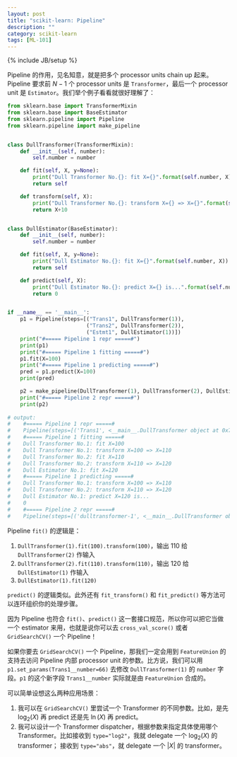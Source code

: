 ```yaml
---
layout: post
title: "scikit-learn: Pipeline"
description: ""
category: scikit-learn
tags: [ML-101]
---
```

{% include JB/setup %}

Pipeline 的作用，见名知意，就是把多个 processor units chain up 起来。Pipeline 要求前 $N-1$ 个 processor units 是 `Transformer`，最后一个 processor unit 是 `Estimator`。我们举个例子看看就很好理解了：

```python
from sklearn.base import TransformerMixin
from sklearn.base import BaseEstimator
from sklearn.pipeline import Pipeline
from sklearn.pipeline import make_pipeline


class DullTransformer(TransformerMixin):
    def __init__(self, number):
        self.number = number

    def fit(self, X, y=None):
        print("Dull Transformer No.{}: fit X={}".format(self.number, X))
        return self

    def transform(self, X):
        print("Dull Transformer No.{}: transform X={} => X={}".format(self.number, X, X+10))
        return X+10


class DullEstimator(BaseEstimator):
    def __init__(self, number):
        self.number = number

    def fit(self, X, y=None):
        print("Dull Estimator No.{}: fit X={}".format(self.number, X))
        return self

    def predict(self, X):
        print("Dull Estimator No.{}: predict X={} is...".format(self.number, X))
        return 0


if __name__ == '__main__':
    p1 = Pipeline(steps=[("Trans1", DullTransformer(1)),
                         ("Trans2", DullTransformer(2)),
                         ("Estmt1", DullEstimator(1))])
    print("#===== Pipeline 1 repr =====#")
    print(p1)
    print("#===== Pipeline 1 fitting =====#")
    p1.fit(X=100)
    print("#===== Pipeline 1 predicting =====#")
    pred = p1.predict(X=100)
    print(pred)

    p2 = make_pipeline(DullTransformer(1), DullTransformer(2), DullEstimator(1))
    print("#===== Pipeline 2 repr =====#")
    print(p2)
    
# output:
#    #===== Pipeline 1 repr =====#
#    Pipeline(steps=[('Trans1', <__main__.DullTransformer object at 0x7f7008051ad0>), ('Trans2', <__main__.DullTransformer object at 0x7f7008061590>), ('Estmt1', DullEstimator(number=1))])
#    #===== Pipeline 1 fitting =====#
#    Dull Transformer No.1: fit X=100
#    Dull Transformer No.1: transform X=100 => X=110
#    Dull Transformer No.2: fit X=110
#    Dull Transformer No.2: transform X=110 => X=120
#    Dull Estimator No.1: fit X=120
#    #===== Pipeline 1 predicting =====#
#    Dull Transformer No.1: transform X=100 => X=110
#    Dull Transformer No.2: transform X=110 => X=120
#    Dull Estimator No.1: predict X=120 is...
#    0
#    #===== Pipeline 2 repr =====#
#    Pipeline(steps=[('dulltransformer-1', <__main__.DullTransformer object at 0x7f7011c8f750>), ('dulltransformer-2', <__main__.DullTransformer object at 0x7f7008061890>), ('dullestimator', DullEstimator(number=1))])
``` 

Pipeline `fit()` 的逻辑是：

1. `DullTransformer(1).fit(100).transform(100)`，输出 110 给 `DullTransformer(2)` 作输入
1. `DullTransformer(2).fit(110).transform(110)`，输出 120 给 `DullEstimator(1)` 作输入
1. `DullEstimator(1).fit(120)`

`predict()` 的逻辑类似。此外还有 `fit_transform()` 和 `fit_predict()` 等方法可以连环组织你的处理步骤。

因为 Pipeline 也符合 `fit()`、`predict()` 这一套接口规范，所以你可以把它当做一个 estimator 来用，也就是说你可以去 `cross_val_score()` 或者 `GridSearchCV()` 一个 Pipeline！

如果你要去 `GridSearchCV()` 一个 Pipeline，那我们一定会用到 `FeatureUnion` 的支持去访问 Pipeline 内部 processor unit 的参数。比方说，我们可以用 `p1.set_params(Trans1__number=66)` 去修改 `DullTransformer(1)` 的 `number` 字段。`p1` 的这个新字段 `Trans1__number` 实际就是由 `FeatureUnion` 合成的。

可以简单设想这么两种应用场景：

1. 我可以在 `GridSearchCV()` 里尝试一个 Transformer 的不同参数。比如，是先 $\log_2(X)$ 再 predict 还是先 $\ln(X)$ 再 predict。
1. 我可以设计一个 Transformer dispatcher，根据参数来指定具体使用哪个 Transformer。比如接收到 `type="log2"`，我就 delegate 一个 $\log_2(X)$ 的 transformer； 接收到 `type="abs"`，就 delegate 一个 $\vert X \vert$ 的 transformer。

